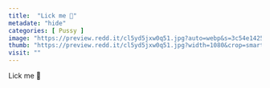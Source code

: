 ```yaml
---
title:  "Lick me 👅"
metadate: "hide"
categories: [ Pussy ]
image: "https://preview.redd.it/cl5yd5jxw0q51.jpg?auto=webp&s=3c54e1425248a7b4d7983ec26fbada727f3f0544"
thumb: "https://preview.redd.it/cl5yd5jxw0q51.jpg?width=1080&crop=smart&auto=webp&s=a8f7e0aaef6b0588658f7e46f9e4794ab145eac8"
visit: ""
---
```

Lick me 👅
